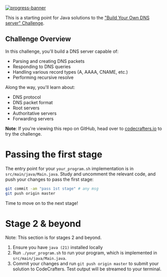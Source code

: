 [![progress-banner](https://backend.codecrafters.io/progress/dns-server/0ab8ba26-34bb-400e-a8f1-23f80fc1e1e7)](https://app.codecrafters.io/users/codecrafters-bot?r=2qF)

This is a starting point for Java solutions to the
["Build Your Own DNS server" Challenge](https://app.codecrafters.io/courses/dns-server/overview).

## Challenge Overview

In this challenge, you'll build a DNS server capable of:
- Parsing and creating DNS packets
- Responding to DNS queries
- Handling various record types (A, AAAA, CNAME, etc.)
- Performing recursive resolve

Along the way, you'll learn about:
- DNS protocol
- DNS packet format
- Root servers
- Authoritative servers
- Forwarding servers
  
**Note**: If you're viewing this repo on GitHub, head over to
[codecrafters.io](https://codecrafters.io) to try the challenge.

# Passing the first stage

The entry point for your `your_program.sh` implementation is in
`src/main/java/Main.java`. Study and uncomment the relevant code, and push your
changes to pass the first stage:

```sh
git commit -am "pass 1st stage" # any msg
git push origin master
```

Time to move on to the next stage!

# Stage 2 & beyond

Note: This section is for stages 2 and beyond.

1. Ensure you have `java (21)` installed locally
1. Run `./your_program.sh` to run your program, which is implemented in
   `src/main/java/Main.java`.
1. Commit your changes and run `git push origin master` to submit your solution
   to CodeCrafters. Test output will be streamed to your terminal.
